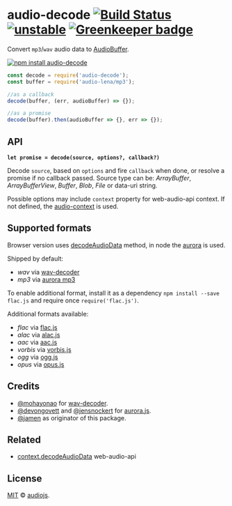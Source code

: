 # audio-decode [![Build Status](https://travis-ci.org/audiojs/audio-decode.svg?branch=master)](https://travis-ci.org/audiojs/audio-decode) [![unstable](https://img.shields.io/badge/stability-unstable-green.svg)](http://github.com/badges/stability-badges) [![Greenkeeper badge](https://badges.greenkeeper.io/audiojs/audio-decode.svg)](https://greenkeeper.io/)

Convert `mp3`/`wav` audio data to [AudioBuffer](https://github.com/audiojs/audio-buffer).

[![npm install audio-decode](https://nodei.co/npm/audio-decode.png?mini=true)](https://npmjs.org/package/audio-decode/)

```js
const decode = require('audio-decode');
const buffer = require('audio-lena/mp3');

//as a callback
decode(buffer, (err, audioBuffer) => {});

//as a promise
decode(buffer).then(audioBuffer => {}, err => {});
```

## API

**`let promise = decode(source, options?, callback?)`**

Decode `source`, based on `options` and fire `callback` when done, or resolve a promise if no callback passed. Source type can be: _ArrayBuffer_, _ArrayBufferView_, _Buffer_, _Blob_, _File_ or data-uri string.

Possible options may include `context` property for web-audio-api context. If not defined, the [audio-context](https://npmjs.org/package/audio-context) is used.

## Supported formats

Browser version uses [decodeAudioData](https://developer.mozilla.org/en-US/docs/Web/API/AudioContext/decodeAudioData) method, in node the [aurora](https://npmjs.org/package/av) is used.

Shipped by default:

* _wav_ via [wav-decoder](https://github.com/mohayonao/wav-decoder)
* _mp3_ via [aurora mp3](https://github.com/audiocogs/mp3.js)

To enable additional format, install it as a dependency `npm install --save flac.js` and require once `require('flac.js')`.

Additional formats available:

* _flac_ via [flac.js](https://github.com/audiocogs/flac.js)
* _alac_ via [alac.js](https://github.com/audiocogs/alac.js)
* _aac_ via [aac.js](https://github.com/audiocogs/aac.js)
* _vorbis_ via [vorbis.js](https://github.com/audiocogs/vorbis.js)
* _ogg_ via [ogg.js](https://github.com/audiocogs/ogg.js)
* _opus_ via [opus.js](https://github.com/audiocogs/opus.js)


## Credits

* [@mohayonao](https://github.com/mohayonao/) for [wav-decoder](https://github.com/mohayonao/wav-decoder).
* [@devongovett](https://github.com/devongovett) and [@jensnockert](https://github.com/jensnockert) for [aurora.js](https://github.com/audiocogs/aurora.js).
* [@jamen](https://github.com/jamen) as originator of this package.

## Related

* [context.decodeAudioData](https://developer.mozilla.org/en-US/docs/Web/API/AudioContext/decodeAudioData) web-audio-api

## License

[MIT](LICENSE) &copy; <a href="https://github.com/audiojs">audiojs</a>.
